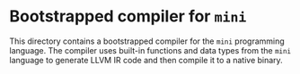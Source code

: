 # Bootstrapped compiler for `mini`
This directory contains a bootstrapped compiler for the `mini` programming language.
The compiler uses built-in functions and data types from the `mini` language to generate LLVM IR code and then compile it to a native binary.
